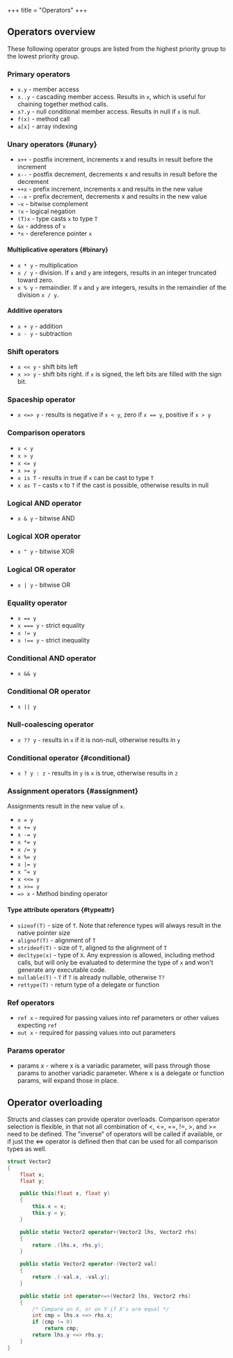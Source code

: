 +++
title = "Operators"
+++

## Operators overview
These following operator groups are listed from the highest priority group to the lowest priority group.

### Primary operators
* `x.y` - member access
* `x..y` - cascading member access. Results in `x`, which is useful for chaining together method calls.
* `x?.y` - null conditional member access. Results in null if `x` is null.
* `f(x)` - method call
* `a[x]` - array indexing

### Unary operators {#unary}
* `x++` - postfix increment, increments x and results in result before the increment
* `x--` - postfix decrement, decrements x and results in result before the decrement
* `++x` - prefix increment, increments x and results in the new value
* `--x` - prefix decrement, decrements x and results in the new value
* `~x` - bitwise complement
* `!x` - logical negation
* `(T)x` - type casts `x` to type `T`
* `&x` - address of `x`
* `*x` - dereference pointer `x`

#### Multiplicative operators {#binary}
* `x * y` - multiplication
* `x / y` - division. If `x` and `y` are integers, results in an integer truncated toward zero.
* `x % y` - remaindier. If `x` and `y` are integers, results in the remaindier of the division `x / y`.

#### Additive operators
* `x + y` - addition
* `x - y` - subtraction

### Shift operators
* `x << y` - shift bits left
* `x >> y` - shift bits right. if `x` is signed, the left bits are filled with the sign bit.

### Spaceship operator
* `x <=> y` - results is negative if `x < y`, zero if `x == y`, positive if `x > y` 

### Comparison operators
* `x < y`
* `x > y`
* `x <= y`
* `x >= y`
* `x is T` - results in true if `x` can be cast to type `T`
* `x as T` - casts `x` to `T` if the cast is possible, otherwise results in null

### Logical AND operator
* `x & y` - bitwise AND

### Logical XOR operator
* `x ^ y` - bitwise XOR

### Logical OR operator
* `x | y` - bitwise OR   

### Equality operator
* `x == y`
* `x === y` - strict equality
* `x != y`
* `x !== y` - strict inequality

### Conditional AND operator
* `x && y`

### Conditional OR operator
* `x || y`

### Null-coalescing operator
* `x ?? y` - results in `x` if it is non-null, otherwise results in `y`

### Conditional operator {#conditional}
* `x ? y : z` - results in `y` is `x` is true, otherwise results in `z`

### Assignment operators {#assignment}

Assignments result in the new value of `x`.

* `x = y`
* `x += y`
* `x -= y`
* `x *= y`
* `x /= y`
* `x %= y`
* `x |= y`
* `x ^= y`
* `x <<= y`
* `x >>= y`
* `=> x` - Method binding operator

#### Type attribute operators {#typeattr}
* `sizeof(T)` - size of `T`. Note that reference types will always result in the native pointer size  
* `alignof(T)` - alignment of `T`
* `strideof(T)` - size of `T`, aligned to the alignment of `T`
* `decltype(x)` - type of `X`. Any expression is allowed, including method calls, but will only be evaluated to determine the type of `x` and won't generate any executable code.
* `nullable(T)` - `T` if `T` is already nullable, otherwise `T?`
* `rettype(T)` - return type of a delegate or function

### Ref operators
* `ref x` - required for passing values into ref parameters or other values expecting `ref`
* `out x` - required for passing values into out parameters

### Params operator
* params x - where x is a variadic parameter, will pass through those params to another variadic parameter. Where x is a delegate or function params, will expand those in place.

## Operator overloading

Structs and classes can provide operator overloads. Comparison operator selection is flexible, in that not all combination of <, <=, ==, !=, >, and >= need to be defined. The "inverse" of operators will be called if available, or if just the <=> operator is defined then that can be used for all comparison types as well.

```C#
struct Vector2
{
	float x;
	float y;

	public this(float x, float y)
	{
		this.x = x;
		this.y = y;
	}

	public static Vector2 operator+(Vector2 lhs, Vector2 rhs)
	{
		return .(lhs.x, rhs.y);
	}

	public static Vector2 operator-(Vector2 val)
	{
		return .(-val.x, -val.y);
	}

	public static int operator<=>(Vector2 lhs, Vector2 rhs)
	{
		/* Compare on X, or on Y if X's are equal */
		int cmp = lhs.x <=> rhs.x;
		if (cmp != 0)
			return cmp;
		return lhs.y <=> rhs.y;
	}
}
```
